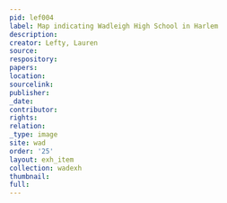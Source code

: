 ```yaml
---
pid: lef004
label: Map indicating Wadleigh High School in Harlem
description:
creator: Lefty, Lauren
source:
respository:
papers:
location:
sourcelink:
publisher:
_date:
contributor:
rights:
relation:
_type: image
site: wad
order: '25'
layout: exh_item
collection: wadexh
thumbnail:
full:
---
```

